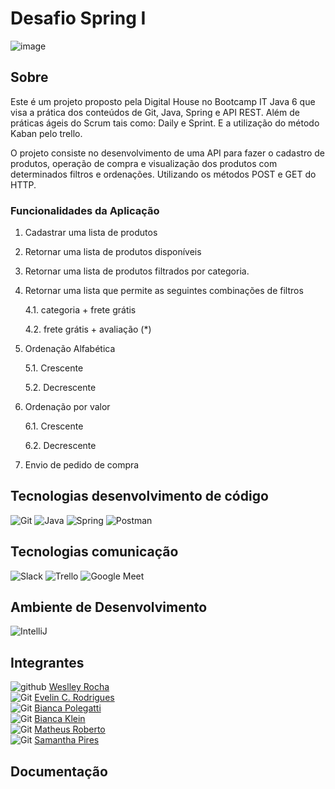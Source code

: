 # Desafio Spring I

![image](https://user-images.githubusercontent.com/108008639/178047534-f8aabf31-d08c-422c-a55c-a4dec1232b4e.png)


## Sobre

Este é um projeto proposto pela Digital House no Bootcamp IT Java 6 que visa a prática dos conteúdos de Git, Java, Spring e API REST. Além de práticas ágeis do Scrum tais como: Daily e Sprint. E a utilização do método Kaban pelo trello.

O projeto consiste no desenvolvimento de uma API para fazer o cadastro de produtos, operação de compra e visualização dos produtos com determinados filtros e ordenações. Utilizando os métodos POST e GET do HTTP.


### Funcionalidades da Aplicação

1. Cadastrar uma lista de produtos

2. Retornar uma lista de produtos disponíveis

3. Retornar uma lista de produtos filtrados por categoria.

4. Retornar uma lista que permite as seguintes combinações de filtros

	4.1. categoria + frete grátis

	4.2. frete grátis + avaliação (*)

5. Ordenação Alfabética

	5.1. Crescente

	5.2. Decrescente


6. Ordenação por valor

	6.1. Crescente

	6.2. Decrescente  


7. Envio de pedido de compra



## Tecnologias desenvolvimento de código
<img src="https://img.icons8.com/color/48/000000/git.png" title= "Git"/> <img src="https://img.icons8.com/color/48/000000/java-coffee-cup-logo--v1.png" title= "Java"/> <img src="https://img.icons8.com/color/48/000000/spring-logo.png" title= "Spring"/> <img src="https://img.icons8.com/external-tal-revivo-color-tal-revivo/48/000000/external-postman-is-the-only-complete-api-development-environment-logo-color-tal-revivo.png" title= "Postman"/>



## Tecnologias comunicação

<img src="https://img.icons8.com/color/48/000000/slack-new.png" title= "Slack"/> <img src="https://img.icons8.com/color/48/000000/trello.png" title= "Trello"/> <img src="https://img.icons8.com/color/48/000000/google-meet.png" title= "Google Meet"/>


## Ambiente de Desenvolvimento

<img src="https://img.icons8.com/color/48/000000/intellij-idea.png" title="IntelliJ"/>


## Integrantes
<img src="https://img.icons8.com/color/48/000000/github.png" title= "github"/> [Weslley Rocha](https://github.com/WeslleyRocha)<br>
<img src="https://img.icons8.com/color/48/000000/github.png" title= "Git"/> [Evelin C. Rodrigues](https://github.com/everodrigues)<br>
<img src="https://img.icons8.com/color/48/000000/github.png" title= "Git"/> [Bianca Polegatti](https://github.com/biancapolegatti)<br> 
<img src="https://img.icons8.com/color/48/000000/github.png" title= "Git"/> [Bianca Klein](https://github.com/bischmitt98)<br>
<img src="https://img.icons8.com/color/48/000000/github.png" title= "Git"/> [Matheus Roberto](https://github.com/matheusaalves)<br> 
<img src="https://img.icons8.com/color/48/000000/github.png" title= "Git"/> [Samantha Pires](https://github.com/SamanthaPiresLuchmannLeal)<br>

## Documentação


